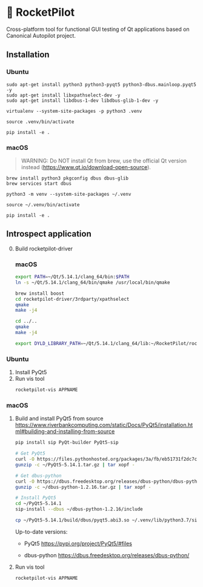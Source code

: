 # 🚀 RocketPilot

Cross-platform tool for functional GUI testing of Qt applications based on Canonical Autopilot project.

## Installation

### Ubuntu
```
sudo apt-get install python3 python3-pyqt5 python3-dbus.mainloop.pyqt5 -y
sudo apt-get install libxpathselect-dev -y
sudo apt-get install libdbus-1-dev libdbus-glib-1-dev -y

virtualenv --system-site-packages -p python3 .venv

source .venv/bin/activate

pip install -e . 
```

### macOS
> WARNING: Do NOT install Qt from brew, use the official Qt version instead (https://www.qt.io/download-open-source).

```
brew install python3 pkgconfig dbus dbus-glib
brew services start dbus

python3 -m venv --system-site-packages ~/.venv

source ~/.venv/bin/activate

pip install -e . 
```

## Introspect application
0. Build rocketpilot-driver
    
    ### macOS
    ```bash
    export PATH=~/Qt/5.14.1/clang_64/bin:$PATH
    ln -s ~/Qt/5.14.1/clang_64/bin/qmake /usr/local/bin/qmake
 
    brew install boost
    cd rocketpilot-driver/3rdparty/xpathselect
    qmake
    make -j4
 
    cd ../..
    qmake
    make -j4
 
    export DYLD_LIBRARY_PATH=~/Qt/5.14.1/clang_64/lib:~/RocketPilot/rocketpilot-driver
    ```

### Ubuntu
1. Install PyQt5
2. Run vis tool
    ```bash
    rocketpilot-vis APPNAME
    ```

### macOS
1. Build and install PyQt5 from source
    https://www.riverbankcomputing.com/static/Docs/PyQt5/installation.html#building-and-installing-from-source
    
    ```bash
    pip install sip PyQt-builder PyQt5-sip
    
    # Get PyQt5
    curl -O https://files.pythonhosted.org/packages/3a/fb/eb51731f2dc7c22d8e1a63ba88fb702727b324c6352183a32f27f73b8116/PyQt5-5.14.1.tar.gz -o ~/PyQt5-5.14.1.tar.gz
    gunzip -c ~/PyQt5-5.14.1.tar.gz | tar xopf -
    
    # Get dbus-python
    curl -O https://dbus.freedesktop.org/releases/dbus-python/dbus-python-1.2.16.tar.gz -o ~/dbus-python-1.2.16.tar.gz
    gunzip -c ~/dbus-python-1.2.16.tar.gz | tar xopf -
    
    # Install PyQt5
    cd ~/PyQt5-5.14.1
    sip-install --dbus ~/dbus-python-1.2.16/include
    
    cp ~/PyQt5-5.14.1/build/dbus/pyqt5.abi3.so ~/.venv/lib/python3.7/site-packages/dbus/mainloop/
    ```
    
    Up-to-date versions:
    
    - PyQt5 https://pypi.org/project/PyQt5/#files
    
    - dbus-python https://dbus.freedesktop.org/releases/dbus-python/

2. Run vis tool
    ```bash
    rocketpilot-vis APPNAME
    ```
